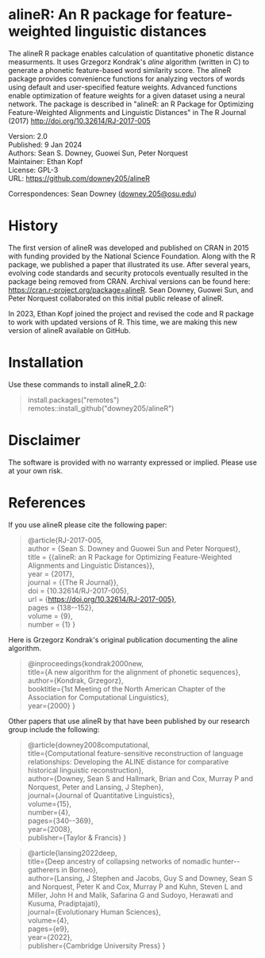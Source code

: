 
# alineR: An R package for feature-weighted linguistic distances

The alineR R package enables calculation of quantitative phonetic distance measurments. It uses Grzegorz Kondrak's _aline_ algorithm (written in C) to generate a phonetic feature-based word similarity score. The alineR package provides convenience functions for analyzing vectors of words using default and user-specified feature weights. Advanced functions enable optimization of feature weights for a given dataset using a neural network. The package is described in "alineR: an R Package for Optimizing Feature-Weighted Alignments and Linguistic Distances" in The R Journal (2017) <http://doi.org/10.32614/RJ-2017-005>

Version: 2.0  
Published: 9 Jan 2024  
Authors: Sean S. Downey, Guowei Sun, Peter Norquest  
Maintainer: Ethan Kopf  
License:	GPL-3  
URL: https://github.com/downey205/alineR   

Correspondences: Sean Downey (<downey.205@osu.edu>)

# History

The first version of alineR was developed and published on CRAN in 2015 with funding provided by the National Science Foundation. Along with the R package, we published a paper that illustrated its use. After several years, evolving code standards and security protocols eventually resulted in the package being removed from CRAN. Archival versions can be found here: https://cran.r-project.org/package=alineR. Sean Downey, Guowei Sun, and Peter Norquest collaborated on this initial public release of alineR.

In 2023, Ethan Kopf joined the project and revised the code and R package to work with updated versions of R. This time, we are making this new version of alineR available on GitHub.

# Installation

Use these commands to install alineR_2.0:

>install.packages("remotes")  
>remotes::install_github("downey205/alineR")

# Disclaimer
The software is provided with no warranty expressed or implied. Please use at your own risk.

# References

If you use alineR please cite the following paper:


> @article{RJ-2017-005,  
>  author = {Sean S. Downey and Guowei Sun and Peter Norquest},  
>  title = {{alineR: an R Package for Optimizing Feature-Weighted
>          Alignments and Linguistic Distances}},  
>  year = {2017},  
>  journal = {{The R Journal}},  
>  doi = {10.32614/RJ-2017-005},  
>  url = {https://doi.org/10.32614/RJ-2017-005},  
>  pages = {138--152},  
>  volume = {9},  
>  number = {1} 
>}

Here is Grzegorz Kondrak's original publication documenting the aline algorithm. 

>@inproceedings{kondrak2000new,  
>  title={A new algorithm for the alignment of phonetic sequences},  
>  author={Kondrak, Grzegorz},  
>  booktitle={1st Meeting of the North American Chapter of the Association for Computational Linguistics},  
>  year={2000} 
>}

Other papers that use alineR by that have been published by our research group include the following:

>@article{downey2008computational,  
>  title={Computational feature-sensitive reconstruction of language relationships: Developing the ALINE distance for comparative historical linguistic reconstruction},  
>  author={Downey, Sean S and Hallmark, Brian and Cox, Murray P and Norquest, Peter and Lansing, J Stephen},  
>  journal={Journal of Quantitative Linguistics},  
>  volume={15},  
>  number={4},  
>  pages={340--369},  
>  year={2008},  
>  publisher={Taylor \& Francis}
>}

>@article{lansing2022deep,  
>  title={Deep ancestry of collapsing networks of nomadic hunter--gatherers in Borneo},  
>  author={Lansing, J Stephen and Jacobs, Guy S and Downey, Sean S and Norquest, Peter K and Cox, Murray P and Kuhn, Steven L and Miller, John H and Malik, Safarina G and Sudoyo, Herawati and Kusuma, Pradiptajati},  
>  journal={Evolutionary Human Sciences},  
>  volume={4},  
>  pages={e9},  
>  year={2022},  
>  publisher={Cambridge University Press} 
>}


